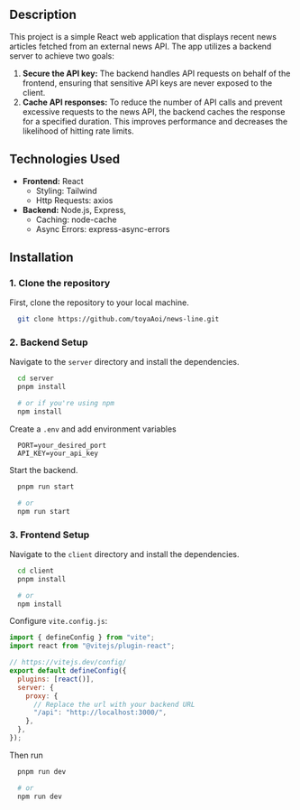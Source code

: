 ## Description

This project is a simple React web application that displays recent news
articles fetched from an external news API. The app utilizes a backend server to
achieve two goals:

1. **Secure the API key:** The backend handles API requests on behalf of the
   frontend, ensuring that sensitive API keys are never exposed to the client.
2. **Cache API responses:** To reduce the number of API calls and prevent
   excessive requests to the news API, the backend caches the response for a
   specified duration. This improves performance and decreases the likelihood of
   hitting rate limits.

## Technologies Used

- **Frontend:** React
  - Styling: Tailwind
  - Http Requests: axios
- **Backend:** Node.js, Express,
  - Caching: node-cache
  - Async Errors: express-async-errors

## Installation

### 1. Clone the repository

First, clone the repository to your local machine.

```bash
  git clone https://github.com/toyaAoi/news-line.git
```

### 2. Backend Setup

Navigate to the `server` directory and install the dependencies.

```bash
  cd server
  pnpm install

  # or if you're using npm
  npm install
```

Create a `.env` and add environment variables

```env
  PORT=your_desired_port
  API_KEY=your_api_key
```

Start the backend.

```bash
  pnpm run start

  # or
  npm run start
```

### 3. Frontend Setup

Navigate to the `client` directory and install the dependencies.

```bash
  cd client
  pnpm install

  # or
  npm install
```

Configure `vite.config.js`:

```javascript
import { defineConfig } from "vite";
import react from "@vitejs/plugin-react";

// https://vitejs.dev/config/
export default defineConfig({
  plugins: [react()],
  server: {
    proxy: {
      // Replace the url with your backend URL
      "/api": "http://localhost:3000/",
    },
  },
});
```

Then run

```bash
  pnpm run dev

  # or
  npm run dev
```
